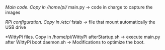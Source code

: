 *Main code. Copy in /home/pi/*
main.py -> code in charge to capture the images

*RPi configuration. Copy in /etc/*
fstab -> file that mount automatically the USB drive

*WittyPi files. Copy in /home/pi/WittyPi
afterStartup.sh -> execute main.py after WittyPi boot
daemon.sh -> Modifications to optimize the boot.
